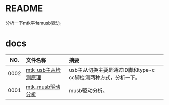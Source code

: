 # README

分析一下mtk平台musb驱动。

# docs

NO.|文件名称|摘要
:--:|:--|:--
0002| [mtk_usb主从检测原理](docs/0002_mtk_usb主从检测原理.md) | usb主从切换主要是通过ID脚和type-c cc脚检测两种方式，分析一下。
0001| [mtk_musb驱动分析](docs/0001_mtk_musb驱动分析.md) | musb驱动分析。
